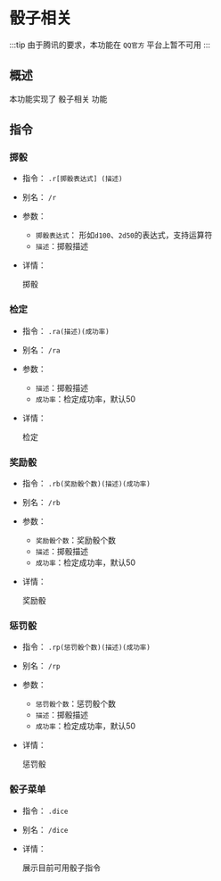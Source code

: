 # 骰子相关

:::tip
由于腾讯的要求，本功能在 `QQ官方` 平台上暂不可用
:::

## 概述

本功能实现了 骰子相关 功能

## 指令

### 掷骰

- 指令： `.r[掷骰表达式] (描述)`
- 别名： `/r`

- 参数：

  - `掷骰表达式`： 形如`d100`、`2d50`的表达式，支持运算符
  - `描述`：掷骰描述

- 详情：

  掷骰

### 检定

- 指令： `.ra(描述)(成功率)`
- 别名： `/ra`

- 参数：

  - `描述`：掷骰描述
  - `成功率`：检定成功率，默认50

- 详情：

  检定

### 奖励骰

- 指令： `.rb(奖励骰个数)(描述)(成功率)`
- 别名： `/rb`

- 参数：

  - `奖励骰个数`：奖励骰个数
  - `描述`：掷骰描述
  - `成功率`：检定成功率，默认50

- 详情：

  奖励骰

### 惩罚骰

- 指令： `.rp(惩罚骰个数)(描述)(成功率)`
- 别名： `/rp`

- 参数：

  - `惩罚骰个数`：惩罚骰个数
  - `描述`：掷骰描述
  - `成功率`：检定成功率，默认50

- 详情：

  惩罚骰

### 骰子菜单

- 指令： `.dice`
- 别名： `/dice`

- 详情：

  展示目前可用骰子指令
